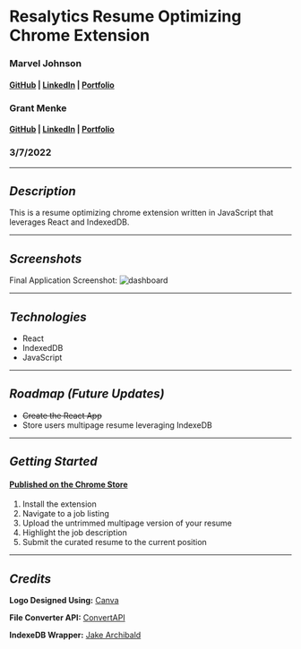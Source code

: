 # **Resalytics Resume Optimizing Chrome Extension**

### Marvel Johnson 
#### [GitHub](https://github.com/MarvJohnson) | [LinkedIn](https://www.linkedin.com/in/marvel-johnson/) | [Portfolio](https://marveljohnson.surge.sh/)

### Grant Menke
#### [GitHub](https://github.com/gmenke54) | [LinkedIn](https://www.linkedin.com/in/grant-menke-b81490223/) | [Portfolio](https://grantmenke.com/)

### 3/7/2022

---

## **_Description_**

This is a resume optimizing chrome extension written in JavaScript that leverages React and IndexedDB.

---

## **_Screenshots_**

Final Application Screenshot:
![**dashboard**](resources/dashboard.png)

---

## **_Technologies_**

- React
- IndexedDB
- JavaScript

---

## **_Roadmap (Future Updates)_**

- ~~Create the React App~~
- Store users multipage resume leveraging IndexeDB

---

## **_Getting Started_**

#### [Published on the Chrome Store](myketopal.surge.sh/)

1. Install the extension 
2. Navigate to a job listing 
3. Upload the untrimmed multipage version of your resume 
4. Highlight the job description 
5. Submit the curated resume to the current position

---

## **_Credits_**

**Logo Designed Using:** [Canva](https://www.canva.com/)

**File Converter API:** [ConvertAPI](https://www.convertapi.com/)

**IndexeDB Wrapper:** [Jake Archibald](https://github.com/jakearchibald/idb#directly-in-a-browser)